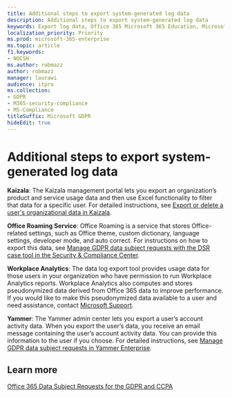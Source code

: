 ```yaml
---
title: Additional steps to export system-generated log data
description: Additional steps to export system-generated log data
keywords: Export log data, Office 365 Microsoft 365 Education, Microsoft 365 documentation, GDPR
localization_priority: Priority
ms.prod: microsoft-365-enterprise
ms.topic: article
f1.keywords:
- NOCSH
ms.author: robmazz
author: robmazz
manager: laurawi
audience: itpro
ms.collection: 
- GDPR
- M365-security-compliance
- MS-Compliance
titleSuffix: Microsoft GDPR
hideEdit: true
---
```


# Additional steps to export system-generated log data

**Kaizala**: The Kaizala management portal lets you export an organization’s product and service usage data and then use Excel functionality to filter that data for a specific user. For detailed instructions, see [Export or delete a user's organizational data in Kaizala](/office365/kaizala/export-or-delete-a-user-s-data).

**Office Roaming Service**: Office Roaming is a service that stores Office-related settings, such as Office theme, custom dictionary, language settings, developer mode, and auto correct. For instructions on how to export this data, see [Manage GDPR data subject requests with the DSR case tool in the Security & Compliance Center](/microsoft-365/compliance/manage-gdpr-data-subject-requests-with-the-dsr-case-tool). 
 
**Workplace Analytics**: The data log export tool provides usage data for those users in your organization who have permission to run Workplace Analytics reports. Workplace Analytics also computes and stores pseudonymized data derived from Office 365 data to improve performance. If you would like to make this pseudonymized data available to a user and need assistance, contact [Microsoft Support](https://support.microsoft.com/contactus/).

**Yammer**: The Yammer admin center lets you export a user’s account activity data. When you export the user’s data, you receive an email message containing the user’s account activity data. You can provide this information to the user if you choose. For detailed instructions, see [Manage GDPR data subject requests in Yammer Enterprise](/yammer/manage-security-and-compliance/gdpr-requests-in-yammer-enterprise).

## Learn more

[Office 365 Data Subject Requests for the GDPR and CCPA](gdpr-dsr-office365.md#part-3-responding-to-dsrs-for-system-generated-logs)
